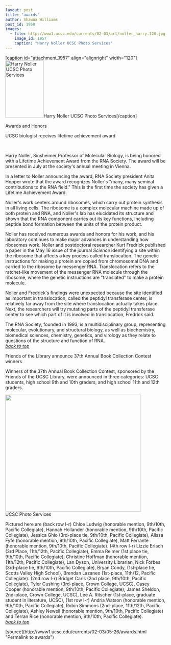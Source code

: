 ```yaml
---
layout: post
title: "awards"
author: Shawna Williams
post_id: 1958
images:
  - file: http://www1.ucsc.edu/currents/02-03/art/noller_harry.120.jpg
    image_id: 1957
    caption: "Harry Noller UCSC Photo Services"
---
```


[caption id="attachment_1957" align="alignright" width="120"]<a href="http://localhost/mysite/wp-content/uploads/2003/05/noller_harry.120.jpg"><img class="size-full wp-image-1957" src="http://localhost/mysite/wp-content/uploads/2003/05/noller_harry.120.jpg" alt="Harry Noller UCSC Photo Services" width="120" height="179" /></a>Harry Noller UCSC Photo Services[/caption]
<p class="pagehead">
  Awards and Honors
</p>
<p class="sectionhead">
  <a name="noller" id="noller"></a>UCSC biologist receives lifetime achievement award<br>
</p>
<p>
  <span class="sectionhead"><br></span>
</p>
<p>
  Harry Noller, Sinsheimer Professor of Molecular Biology, is being honored with a Lifetime Achievement Award from the RNA Society. The award will be presented in July at the society's annual meeting in Vienna.<br>
</p>
<p>
  In a letter to Noller announcing the award, RNA Society president Anita Hopper wrote that the award recognizes Noller's "many, many seminal contributions to the RNA field." This is the first time the society has given a Lifetime Achievement Award.<br>
</p>
<p>
  Noller's work centers around ribosomes, which carry out protein synthesis in all living cells. The ribosome is a complex molecular machine made up of both protein and RNA, and Noller's lab has elucidated its structure and shown that the RNA component carries out its key functions, including peptide bond formation between the units of the protein product.<br>
</p>
<p>
  Noller has received numerous awards and honors for his work, and his laboratory continues to make major advances in understanding how ribosomes work. Noller and postdoctoral researcher Kurt Fredrick published a paper in the May 16 issue of the journal <i>Science</i> identifying a site within the ribosome that affects a key process called translocation. The genetic instructions for making a protein are copied from chromosomal DNA and carried to the ribosome by messenger RNA. Translocation refers to the ratchet-like movement of the messenger RNA molecule through the ribosome, where the genetic instructions are "translated" to make a protein molecule.<br>
</p>
<p>
  Noller and Fredrick's findings were unexpected because the site identified as important in translocation, called the peptidyl transferase center, is relatively far away from the site where translocation actually takes place. Next, the researchers will try mutating parts of the peptidyl transferase center to see which part of it is involved in translocation, Fredrick said.<br>
</p>
<p>
  The RNA Society, founded in 1993, is a multidisciplinary group, representing molecular, evolutionary, and structural biology, as well as biochemistry, biomedical sciences, chemistry, genetics, and virology as they relate to questions of the structure and function of RNA.<br>
  <a href="#noller"><i>back to top</i></a>
</p>
<p>
  <span class="sectionhead"><a name="contest" id="contest"></a>Friends of the Library announce 37th Annual Book Collection Contest winners</span>
</p>
<p>
  Winners of the 37th Annual Book Collection Contest, sponsored by the Friends of the UCSC Library, were announced in three categories: UCSC students, high school 9th and 10th graders, and high school 11th and 12th graders.<br>
</p>
<p>
  <img height="366" src="../art/book.collection.winners.425.jpg" width="425" alt=""><br>
  UCSC Photo Services
</p>
<p>
  Pictured here are (back row l-r) Chloe Ludwig (honorable mention, 9th/10th, Pacific Collegiate), Hannah Hollander (honorable mention, 9th/10th, Pacific Collegiate), Jessica Ghio (3rd-place tie, 9th/10th, Pacific Collegiate), Alissa Fyfe (honorable mention, 9th/10th, Pacific Collegiate), Matt Ferrante (honorable mention, 9th/10th, Pacific Collegiate). (4th row l-r) Lizzie Erlach (3rd Place, 11th/12th, Pacific Collegiate), Emma Reimer (1st place tie, 9th/10th, Pacific Collegiate), Christine Hoffman (honorable mention, 11th/12th, Pacific Collegiate), Lan Dyson, University Librarian, Nick Forbes (3rd-place tie, 9th/10th, Pacific Collegiate), Bryan Condy, (1st-place tie, Scotts Valley High School), Brendan Lazaneo (1st-place, 11th/12, Pacific Collegiate). (2nd row l-r) Bridget Carls (2nd place, 9th/10th, Pacific Collegiate), Tyler Cushing (3rd-place, Crown College, UCSC), Casey Cooper (honorable mention, 9th/10th, Pacific Collegiate), James Sheldon, 2nd-place, Crown College, UCSC), Lee A. Ritscher (1st-place, graduate student in literature, UCSC), (1st row l-r) Andria Watson (honorable mention, 9th/10th, Pacific Collegiate), Robin Simmons (2nd-place, 11th/12th, Pacific Collegiate), Ashley Newell (honorable mention, 9th/10th, Pacific Collegiate) and Terran Rice (honorable mention, 9th/10th, Pacific Collegiate).<br>
  <a href="#noller"><i>back to top</i></a>
</p>
<p>
  <input name="t1" size="-1" type="hidden">
</p>
<p>

</p>
<p>

</p>
[source](http://www1.ucsc.edu/currents/02-03/05-26/awards.html "Permalink to awards")
